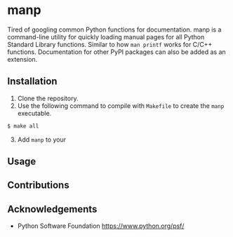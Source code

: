 # manp

Tired of googling common Python functions for documentation. manp is a command-line utility for quickly loading manual pages for all Python Standard Library functions. Similar to how `man printf` works for C/C++ functions. Documentation for other PyPI packages can also be added as an extension.

## Installation

1.   Clone the repository.
2.   Use the following command to compile with `Makefile` to create the `manp` executable.
```bash
$ make all
```
3.   Add `manp` to your

## Usage

## Contributions

## Acknowledgements
-   Python Software Foundation <https://www.python.org/psf/>
